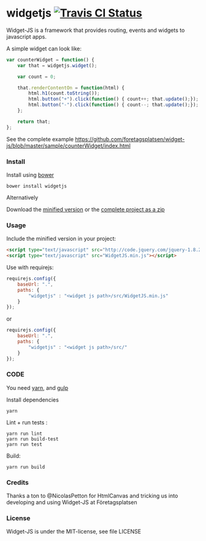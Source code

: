 widgetjs [![Travis CI Status](https://travis-ci.org/foretagsplatsen/widget-js.svg?branch=master)](https://travis-ci.org/#!/foretagsplatsen/widgetjs)
=====

Widget-JS is a framework that provides routing, events and widgets to javascript apps.

A simple widget can look like:
``` javascript
var counterWidget = function() {
	var that = widgetjs.widget();

	var count = 0;

	that.renderContentOn = function(html) {
		html.h1(count.toString());
		html.button("+").click(function() { count++; that.update();});
		html.button("-").click(function() { count--; that.update();});
	};

	return that;
};
```

See the complete example https://github.com/foretagsplatsen/widget-js/blob/master/sample/counterWidget/index.html

### Install

Install using [bower](https://github.com/twitter/bower)
```
bower install widgetjs
```
Alternatively

Download the [minified version](https://github.com/foretagsplatsen/widget-js/tree/master/dist/WidgetJS.min.js ) or the [complete project as a zip](https://github.com/foretagsplatsen/widget-js/archive/master.zip)


### Usage

Include the minified version in your project:
``` html
<script type="text/javascript" src="http://code.jquery.com/jquery-1.8.2.min.js"></script>
<script type="text/javascript" src="WidgetJS.min.js"></script>
```


Use with requirejs:
``` javascript
requirejs.config({
	baseUrl: ".",
	paths: {
		"widgetjs" : "<widget js path>/src/WidgetJS.min.js"
	}
});
```
or
``` javascript
requirejs.config({
	baseUrl: ".",
	paths: {
		"widgetjs" : "<widget js path>/src/"
	}
});
```

### CODE
You need [yarn](https://yarnpkg.com/), and [gulp](https://gulpjs.com/)

Install dependencies
```
yarn
```


Lint + run tests :
```
yarn run lint
yarn run build-test
yarn run test
```

Build:
```
yarn run build
```

### Credits
Thanks a ton to @NicolasPetton for HtmlCanvas and tricking us into developing and using Widget-JS at Företagsplatsen

### License
Widget-JS is under the MIT-license, see file LICENSE
